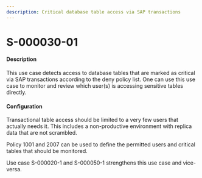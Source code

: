 ```yaml
---
description: Critical database table access via SAP transactions
---
```


# S-000030-01

#### Description

This use case detects access to database tables that are marked as critical via SAP transactions according to the deny policy list. One can use this use case to monitor and review which user(s) is accessing sensitive tables directly.

#### Configuration

Transactional table access should be limited to a very few users that actually needs it. This includes a non-productive environment with replica data that are not scrambled.

Policy 1001 and 2007 can be used to define the permitted users and critical tables that should be monitored.

Use case S-000020-1 and S-000050-1 strengthens this use case and vice-versa.
